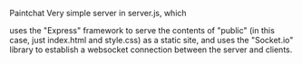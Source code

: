 Paintchat
Very simple server in server.js, which

uses the "Express" framework to serve the contents of "public" (in this case, just index.html and style.css) as a static site, and
uses the "Socket.io" library to establish a websocket connection between the server and clients.